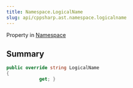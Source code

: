 ```yaml
---
title: Namespace.LogicalName
slug: api/cppsharp.ast.namespace.logicalname
---
```

Property in [Namespace](/api/cppsharp/ast/namespace)

## Summary



```csharp
public override string LogicalName
{
            get; }
```

